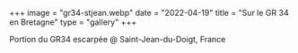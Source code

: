 +++
image = "gr34-stjean.webp"
date = "2022-04-19"
title = "Sur le GR 34 en Bretagne"
type = "gallery"
+++

Portion du GR34 escarpée @ Saint-Jean-du-Doigt, France

